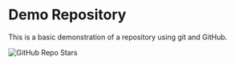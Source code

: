 # Demo Repository

This is a basic demonstration of a repository using git and GitHub.

![GitHub Repo Stars](https://img.shields.io/github/stars/20126293GCY/demo-repo?style=for-the-badge)

